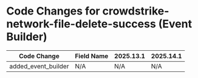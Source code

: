 # Code Changes for crowdstrike-network-file-delete-success (Event Builder)

| Code Change | Field Name | 2025.13.1 | 2025.14.1 |
|-------------|------------|-----------|------------|
| added_event_builder | N/A | N/A | N/A |